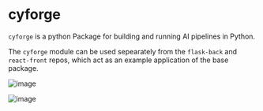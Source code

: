 # cyforge
`cyforge` is a python Package for building and running AI pipelines in Python.

The `cyforge` module can be used sepearately from the `flask-back` and `react-front` repos, which act as an example application of the base package.

![image](https://github.com/user-attachments/assets/553535fd-9cbb-45a3-a22b-5746c0d6f26f)

![image](https://github.com/user-attachments/assets/497276e5-9558-4ff2-9468-05645bd19cde)
